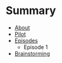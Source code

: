 # Summary

* [About](README.md)
* [Pilot](introduction.md)
* [Episodes](episodes.md)
   * Episode 1
* [Brainstorming](brainstorming.md)

